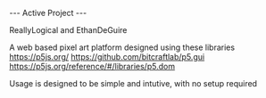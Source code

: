 --- Active Project ---

ReallyLogical and EthanDeGuire

A web based pixel art platform designed using these libraries
  https://p5js.org/
  https://github.com/bitcraftlab/p5.gui
  https://p5js.org/reference/#/libraries/p5.dom

Usage is designed to be simple and intutive, with no setup required